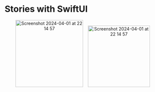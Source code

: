 # Stories with SwiftUI

<p align="center">
  <img width="218" alt="Screenshot 2024-04-01 at 22 14 57" src="https://github.com/faluhe/Insta-Stories/assets/18241760/34d0533c-405a-4053-a2a9-3aec595d034a">&nbsp;&nbsp;&nbsp;  <!-- Adjust the number of &nbsp; for more spacing -->
  <img width="200" alt="Screenshot 2024-04-01 at 22 14 57" src="https://github.com/user-attachments/assets/c4d76327-09d2-4b3f-b2fc-cdb9a6b0df9c">
</p>





